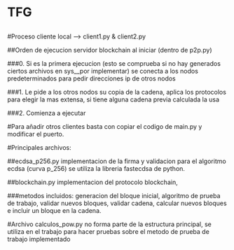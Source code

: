 # TFG
##

#Proceso cliente local --> client1.py & client2.py


##Orden de ejecucion servidor blockchain al iniciar (dentro de p2p.py)

###0. Si es la primera ejecucion (esto se comprueba si no hay generados ciertos archivos en sys__por implementar) se conecta a los nodos predeterminados para pedir direcciones ip de otros nodos

###1. Le pide a los otros nodos su copia de la cadena, aplica los protocolos para elegir la mas extensa, si tiene alguna cadena previa calculada la usa

###2. Comienza a ejecutar

#Para añadir otros clientes basta con copiar el codigo de main.py y modificar el puerto.

#Principales archivos:
 
##ecdsa_p256.py implementacion de la firma y validacion para el algoritmo ecdsa (curva p_256) se utiliza la libreria fastecdsa de python.

##blockchain.py implementacion del protocolo blockchain, 

###metodos incluidos: generacion del bloque inicial, algoritmo de prueba de trabajo, validar nuevos bloques, validar cadena, calcular nuevos bloques e incluir un bloque en la cadena.

#Archivo calculos_pow.py no forma parte de la estructura principal, se utiliza en el trabajo para hacer pruebas sobre el metodo de prueba de trabajo implementado

